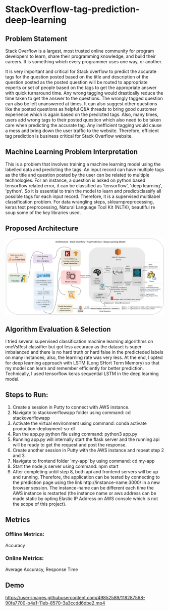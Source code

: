 # StackOverflow-tag-prediction-deep-learning

## Problem Statement
Stack Overflow is a largest, most trusted online community for program developers to learn, share their
programming knowledge, and build their careers. It is something which every programmer uses one way,
or another.

It is very important and critical for Stack overflow to predict the accurate tags for the question posted
based on the title and description of the question posted as the posted question will be routed to
appropriate experts or set of people based on the tags to get the appropriate answer with quick
turnaround time. Any wrong tagging would drastically reduce the time taken to get the answer to the
questions. The wrongly tagged question can also be left unanswered at times. It can also suggest other
questions like the posted questions as helpful Q&A threads to bring good customer experience which is
again based on the predicted tags. Also, many times, users add wrong tags to their posted question
which also need to be taken care when predicting the accurate tag. Any inefficient tagging would cause a
mess and bring down the user traffic to the website. Therefore, efficient tag prediction is business
critical for Stack Overflow website.

## Machine Learning Problem Interpretation
This is a problem that involves training a machine learning model using the labelled data and predicting the tags. An input record can have multiple tags as the title and question posted by the user can be related to multiple technologies. For an instance, a question is asked on python based tensorflow related error, it can be classified as 'tensorflow', 'deep learning', 'python'. So it is essential to train the model to learn and predict/classify all possible tags for each input record. Therefore, it is a supervised multilabel classification problem. For data wrangling steps, sklearnpreprocessing, keras text preprocessing, Natural Language Tool Kit (NLTK), beautiful re soup some of the key libraries used.  

## Proposed Architecture
![Architecture](https://github.com/AashikSujaudeen/Stackoverflow-tag-prediction-deep-learning/blob/master/Architecture.png)

## Algorithm Evaluation & Selection
I tried several supervised classification machine learning algorithms on oneVsRest classifier but got less accuracy as the dataset is super imbalanced and there is no hard truth or hard false in the predicteded labels on many instances; also, the learning rate was very less. At the end, I opted for deep learning approach with LSTM (Long SHort Term Memory) so that my model can learn and remember efficiently for better prediction. Technically, I used tensorflow keras sequential LSTM in the deep learning model.

## Steps to Run:
1. Create a session in Putty to connect with AWS instance.
2. Navigate to stackoverflowapp folder using command: cd stackoverflowapp
3. Activate the virtual environment using command: conda activate production-deployment-so-dl
4. Run the app.py python file using command: python3 app.py
5. Running app.py will internally start the flask server and the running api will be ready to get the request and post the response.
6. Create another session in Putty with the AWS instance and repeat step 2 and 3.
7. Navigate to frontend folder 'my-app' by using command: cd my-app
8. Start the node js server using command: npm start
9. After completing untiil step 8, both api and frontend servers will be up and running. Therefore, the application can be tested by connecting to the prediction page using the link http://instance-name:3000/ in a new browser session. The instance-name can be different each time the AWS instance is restarted (the instance name or aws address can be made static by opting Elastic IP Address on AWS console which is not the scope of this project).

## Metrics
### Offline Metrics:
Accuracy

### Online Metrics:
Average Accuracy, Response Time

## Demo
https://user-images.githubusercontent.com/49852589/118287568-90fa7700-b4a1-11eb-8570-3a3ccdd6dbe2.mp4


